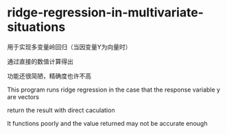 # ridge-regression-in-multivariate-situations

用于实现多变量岭回归（当因变量Y为向量时）

通过直接的数值计算得出

功能还很简陋，精确度也许不高

This program runs ridge regression in the case that the response variable y are vectors

return the result with direct caculation

It functions poorly and the value returned may not be accurate enough
